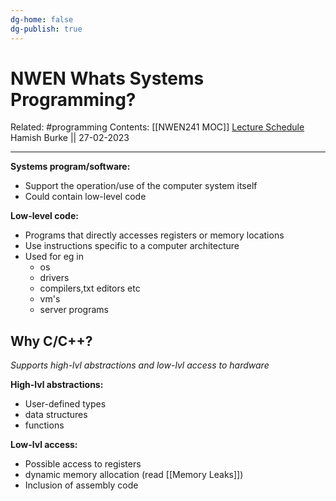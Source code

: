 ```yaml
---
dg-home: false
dg-publish: true
---
```


# NWEN Whats Systems Programming?

Related: #programming 
Contents: [[NWEN241 MOC]]
[Lecture Schedule](https://ecs.wgtn.ac.nz/Courses/NWEN241_2023T1/LectureSchedule)
Hamish Burke || 27-02-2023
***

**Systems program/software:**
- Support the operation/use of the computer system itself
- Could contain low-level code

**Low-level code:**
- Programs that directly accesses registers or memory locations
- Use instructions specific to a computer architecture
- Used for eg in
	- os
	- drivers
	- compilers,txt editors etc
	- vm's
	- server programs

## Why C/C++?

*Supports high-lvl abstractions and low-lvl access to hardware*

**High-lvl abstractions:**
- User-defined types
- data structures
- functions

**Low-lvl access:**
- Possible access to registers
- dynamic memory allocation (read [[Memory Leaks]])
- Inclusion of assembly code








